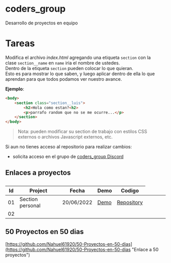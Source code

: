 # coders_group
Desarrollo de proyectos en equipo

# Tareas
Modifica el archivo *index.html* agregando una etiqueta `section` con la <br>
clase `section__name` en `name` iria el nombre de ustedes. <br>
Dentro de la etiqueta `section` pueden colocar lo que quieran. <br>
Esto es para mostrar lo que saben, y luego aplicar dentro de ella lo que aprendan
para que todos podamos ver nuestro avance.

**Ejemplo**:
```html
<body>
    <section class="section__luis">
        <h2>Hola como estan?<h2>
        <p>parrafo random que no se me ocurre...</p>
    </section>
</body>
```

> Nota: pueden modificar su section de trabajo con estilos CSS externos o
> archivos Javascript externos, etc.

Si aun no tienes acceso al repositorio para realizar cambios:
- solicita acceso en el grupo de [coders\_group Discord](https://discord.gg/pGrXtdFHua)

## Enlaces a proyectos
<table>
    <caption>
    </caption>
    <thead>
        <tr>
            <th>Id</th>
            <th>Project</th>
            <th>Fecha</th>
            <th>Demo</th>
            <th>Codigo</th>
        </tr>
    </thead>
    <tbody>
        <tr>
            <td>01</td>
            <td>Section personal</td>
            <td>20/06/2022</td>
            <td>
                <a href="https://daniel338.github.io/coders_group/">Demo</a>
            </td>
            <td>
                <a href="https://github.com/Daniel338/coders_group">Repository</a>
            </td>
        </tr>
        <tr>
            <td>02</td>
            <td></td>
            <td></td>
            <td></td>
            <td></td>
            <td></td>
            <td></td>
            <td></td>
            <td></td>
        </tr>
    </tbody>
    <tfoot></tfoot>
</table>

## 50 Proyectos en 50 dias
[https://github.com/Nahuel61920/50-Proyectos-en-50-dias](https://github.com/Nahuel61920/50-Proyectos-en-50-dias "Enlace a 50 proyectos")
